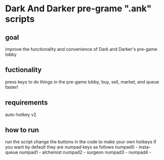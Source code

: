 # Dark And Darker pre-grame ".ank" scripts

## goal
  improve the functionality and convenience of Dark and Darker's pre-game lobby

## fuctionality

  press keys to do things in the pre-game lobby, buy, sell, market, and queue faster!

## requirements

  auto-hotkey v2

## how to run

  run the script
  change the buttons in the code to make your own hotkeys if you want
  by default they are numpad keys as follows
  numpad0 - insta-queue
  numpad1 - alchemist
  numpad2 - surgeon
  numpad3 - 
  numpad4 - 
